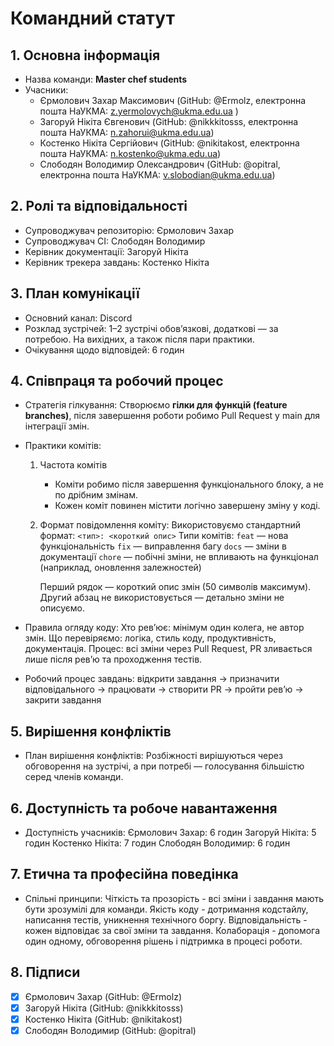 # Командний статут
## 1. Основна інформація
- Назва команди: **Master chef students**
- Учасники:
	- Єрмолович Захар Максимович (GitHub: @Ermolz, електронна пошта НаУКМА: z.yermolovych@ukma.edu.ua )
	- Загоруй Нікіта Євгенович (GitHub: @nikkkitosss, електронна пошта НаУКМА: n.zahorui@ukma.edu.ua)
	-  Костенко Нікіта Сергійович (GitHub: @nikitakost, електронна пошта НаУКМА: n.kostenko@ukma.edu.ua)
	-  Слободян Володимир Олександрович (GitHub: @opitral, електронна пошта НаУКМА: v.slobodian@ukma.edu.ua)
## 2. Ролі та відповідальності
- Супроводжувач репозиторію: Єрмолович Захар
- Супроводжувач CI: Слободян Володимир
- Керівник документації: Загоруй Нікіта
- Керівник трекера завдань: Костенко Нікіта
## 3. План комунікації
- Основний канал: Discord
- Розклад зустрічей: 1–2 зустрічі обов’язкові, додаткові — за потребою. На вихідних, а також після пари практики.
- Очікування щодо відповідей: 6 годин
## 4. Співпраця та робочий процес
- Стратегія гілкування:
	Створюємо **гілки для функцій (feature branches)**, після завершення роботи робимо Pull Request у main для інтеграції змін.
- Практики комітів:
	1. Частота комітів
		- Коміти робимо після завершення функціонального блоку, а не по дрібним змінам.
		- Кожен коміт повинен містити логічно завершену зміну у коді.
	2. Формат повідомлення коміту:
			Використовуємо стандартний формат:
			`<тип>: <короткий опис>`
		 Типи комітів:
			`feat` — нова функціональність
			`fix` — виправлення багу
			`docs` — зміни в документації
			`chore` — побічні зміни, не впливають на функціонал (наприклад, оновлення залежностей)
		
		Перший рядок — короткий опис змін (50 символів максимум).
		Другий абзац не використовується — детально зміни не описуємо.
- Правила огляду коду:
		Хто рев’ює: мінімум один колега, не автор змін.
		Що перевіряємо: логіка, стиль коду, продуктивність, документація.
		Процес: всі зміни через Pull Request, PR зливається лише після рев’ю та проходження тестів.

- Робочий процес завдань:
	 відкрити завдання → призначити відповідального → працювати → створити PR → пройти рев’ю → закрити завдання
## 5. Вирішення конфліктів
- План вирішення конфліктів:
	Розбіжності вирішуються через обговорення на зустрічі, а при потребі — голосування більшістю серед членів команди.
## 6. Доступність та робоче навантаження
- Доступність учасників:
	Єрмолович Захар: 6 годин 
	Загоруй Нікіта: 5 годин
	Костенко Нікіта: 7 годин
	Слободян Володимир: 6 годин
		
## 7. Етична та професійна поведінка
- Спільні принципи:
	Чіткість та прозорість - всі зміни і завдання мають бути зрозумілі для команди.
	Якість коду - дотримання кодстайлу, написання тестів, уникнення технічного боргу.
	Відповідальність - кожен відповідає за свої зміни та завдання.
	Колаборація - допомога один одному, обговорення рішень і підтримка в процесі роботи.
## 8. Підписи
- [x] Єрмолович Захар (GitHub: @Ermolz)
- [x] Загоруй Нікіта (GitHub: @nikkkitosss)
- [x] Костенко Нікіта (GitHub: @nikitakost)
- [x] Слободян Володимир (GitHub: @opitral)
